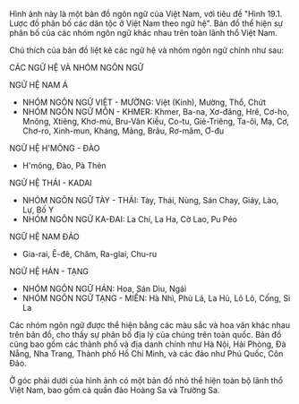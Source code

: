 Hình ảnh này là một bản đồ ngôn ngữ của Việt Nam, với tiêu đề "Hình 19.1. Lược đồ phân bố các dân tộc ở Việt Nam theo ngữ hệ". Bản đồ thể hiện sự phân bố của các nhóm ngôn ngữ khác nhau trên toàn lãnh thổ Việt Nam.

Chú thích của bản đồ liệt kê các ngữ hệ và nhóm ngôn ngữ chính như sau:

CÁC NGỮ HỆ VÀ NHÓM NGÔN NGỮ

NGỮ HỆ NAM Á
- NHÓM NGÔN NGỮ VIỆT - MƯỜNG: Việt (Kinh), Mường, Thổ, Chứt
- NHÓM NGÔN NGỮ MÔN - KHMER: Khmer, Ba-na, Xơ-đăng, Hrê, Cơ-ho, Mnông, Xtiêng, Khơ-mú, Bru-Vân Kiều, Co-tu, Giẻ-Triêng, Ta-ôi, Mạ, Cơ, Chơ-ro, Xinh-mun, Kháng, Mảng, Brâu, Rơ-măm, Ơ-đu

NGỮ HỆ H'MÔNG - ĐÀO
- H'mông, Đào, Pà Thẻn

NGỮ HỆ THÁI - KADAI
- NHÓM NGÔN NGỮ TÀY - THÁI: Tày, Thái, Nùng, Sán Chay, Giáy, Lào, Lự, Bố Y
- NHÓM NGÔN NGỮ KA-ĐAI: La Chí, La Ha, Cờ Lao, Pu Péo

NGỮ HỆ NAM ĐẢO
- Gia-rai, Ê-đê, Chăm, Ra-glai, Chu-ru

NGỮ HỆ HÁN - TẠNG
- NHÓM NGÔN NGỮ HÁN: Hoa, Sán Dìu, Ngái
- NHÓM NGÔN NGỮ TẠNG - MIẾN: Hà Nhì, Phù Lá, La Hủ, Lô Lô, Cống, Si La

Các nhóm ngôn ngữ được thể hiện bằng các màu sắc và hoa văn khác nhau trên bản đồ, cho thấy sự phân bố địa lý của chúng trên toàn quốc. Bản đồ cũng bao gồm các thành phố và địa danh chính như Hà Nội, Hải Phòng, Đà Nẵng, Nha Trang, Thành phố Hồ Chí Minh, và các đảo như Phú Quốc, Côn Đảo.

Ở góc phải dưới của hình ảnh có một bản đồ nhỏ thể hiện toàn bộ lãnh thổ Việt Nam, bao gồm cả quần đảo Hoàng Sa và Trường Sa.